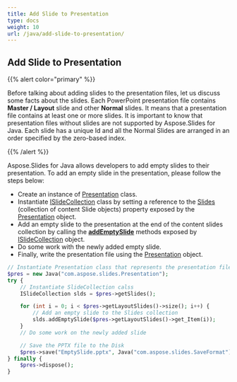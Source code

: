 ```yaml
---
title: Add Slide to Presentation
type: docs
weight: 10
url: /java/add-slide-to-presentation/
---
```


## **Add Slide to Presentation**
{{% alert color="primary" %}} 

Before talking about adding slides to the presentation files, let us discuss some facts about the slides. Each PowerPoint presentation file contains **Master / Layout** slide and other **Normal** slides. It means that a presentation file contains at least one or more slides. It is important to know that presentation files without slides are not supported by Aspose.Slides for Java. Each slide has a unique Id and all the Normal Slides are arranged in an order specified by the zero-based index.

{{% /alert %}} 

Aspose.Slides for Java allows developers to add empty slides to their presentation. To add an empty slide in the presentation, please follow the steps below:

- Create an instance of [Presentation](https://apireference.aspose.com/java/slides/com.aspose.slides/presentation) class.
- Instantiate [ISlideCollection](https://apireference.aspose.com/java/slides/com.aspose.slides/ISlideCollection) class by setting a reference to the [Slides](https://apireference.aspose.com/slides/java/com.aspose.slides/Presentation#getSlides--) (collection of content Slide objects) property exposed by the [Presentation](https://apireference.aspose.com/java/slides/com.aspose.slides/presentation) object.
- Add an empty slide to the presentation at the end of the content slides collection by calling the [**addEmptySlide**](https://apireference.aspose.com/java/slides/com.aspose.slides/ISlideCollection#addEmptySlide-com.aspose.slides.ILayoutSlide-) methods exposed by [ISlideCollection](https://apireference.aspose.com/java/slides/com.aspose.slides/ISlideCollection) object.
- Do some work with the newly added empty slide.
- Finally, write the presentation file using the [Presentation](https://apireference.aspose.com/java/slides/com.aspose.slides/presentation) object.

```php
// Instantiate Presentation class that represents the presentation file
$pres = new Java("com.aspose.slides.Presentation");
try {
    // Instantiate SlideCollection calss
    ISlideCollection slds = $pres->getSlides();

    for (int i = 0; i < $pres->getLayoutSlides()->size(); i++) {
        // Add an empty slide to the Slides collection
        slds.addEmptySlide($pres->getLayoutSlides()->get_Item(i));
    }
    // Do some work on the newly added slide

    // Save the PPTX file to the Disk
    $pres->save("EmptySlide.pptx", Java("com.aspose.slides.SaveFormat")->Pptx);
} finally {
    $pres->dispose();
}
```
